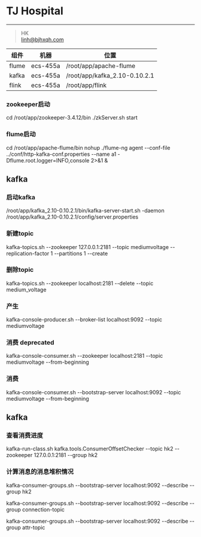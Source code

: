 # TJ Hospital
 
---
> HK  
> linh@bjhxqh.com

 
组件 | 机器 | 位置
---|---|---
flume | ecs-455a | /root/app/apache-flume
kafka | ecs-455a | /root/app/kafka_2.10-0.10.2.1
flink | ecs-455a | /root/app/flink

### zookeeper启动
cd /root/app/zookeeper-3.4.12/bin
./zkServer.sh start
 


### flume启动

cd /root/app/apache-flume/bin
nohup ./flume-ng agent --conf-file ../conf/http-kafka-conf.properties --name a1 -Dflume.root.logger=INFO,console 2>&1 &

 
 
## kafka
### 启动kafka
/root/app/kafka_2.10-0.10.2.1/bin/kafka-server-start.sh -daemon /root/app/kafka_2.10-0.10.2.1/config/server.properties



###  新建topic
kafka-topics.sh --zookeeper 127.0.0.1:2181 --topic mediumvoltage --replication-factor 1 --partitions 1 --create
    
### 删除topic
kafka-topics.sh --zookeeper localhost:2181 --delete --topic medium_voltage
    
###  产生
kafka-console-producer.sh --broker-list localhost:9092 --topic mediumvoltage

### 消费 deprecated
kafka-console-consumer.sh --zookeeper localhost:2181 --topic mediumvoltage --from-beginning
  
### 消费
kafka-console-consumer.sh --bootstrap-server localhost:9092 --topic mediumvoltage --from-beginning
 


## kafka
### 查看消费进度
kafka-run-class.sh kafka.tools.ConsumerOffsetChecker --topic hk2  --zookeeper 127.0.0.1:2181 --group hk2

### 计算消息的消息堆积情况
kafka-consumer-groups.sh --bootstrap-server localhost:9092 --describe --group hk2

kafka-consumer-groups.sh --bootstrap-server localhost:9092 --describe --group connection-topic

kafka-consumer-groups.sh --bootstrap-server localhost:9092 --describe --group attr-topic